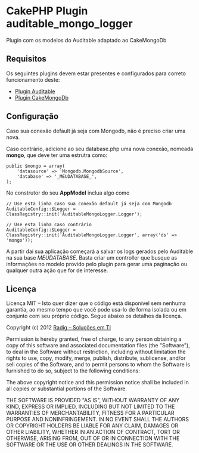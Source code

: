 CakePHP Plugin auditable_mongo_logger
=====================================

Plugin com os modelos do Auditable adaptado ao CakeMongoDb

Requisitos
----------

Os seguintes plugins devem estar presentes e configurados para
correto funcionamento deste:

* [Plugin Auditable](https://github.com/radig/auditable)
* [Plugin CakeMongoDb](https://github.com/ichikaway/cakephp-mongodb)

Configuração
------------

Caso sua conexão default já seja com Mongodb, não é preciso criar uma nova.

Caso contrário, adicione ao seu database.php uma nova conexão, nomeada **mongo**, que
deve ter uma estrutra como:

    public $mongo = array(
        'datasource' => 'Mongodb.MongodbSource',
        'database' => '_MEUDATABASE_',
    );

No construtor do seu **AppModel** inclua algo como

	// Use esta linha caso sua conexão default já seja com Mongodb
    AuditableConfig::$Logger = ClassRegistry::init('AuditableMongoLogger.Logger');

    // Use esta linha caso contrário
    AuditableConfig::$Logger = ClassRegistry::init('AuditableMongoLogger.Logger', array('ds' => 'mongo'));

A partir daí sua aplicação começará a salvar os logs gerados pelo Auditable na sua
base _MEUDATABASE_. Basta criar um controller que busque as informações no modelo
provido pelo plugin para gerar uma paginação ou qualquer outra ação que for de interesse.

Licença
-------

Licença MIT – Isto quer dizer que o código está disponível sem nenhuma garantia, ao mesmo tempo que você pode usa-lo de forma isolada ou em conjunto com seu próprio código.
Segue abaixo os detalhes da licença.

Copyright (c) 2012 [Radig – Soluções em TI](http://radig.com.br)

Permission is hereby granted, free of charge, to any person obtaining a copy of this software and associated documentation files (the "Software"), to deal in the Software without restriction, including without limitation the rights to use, copy, modify, merge, publish, distribute, sublicense, and/or sell copies of the Software, and to permit persons to whom the Software is furnished to do so, subject to the following conditions:

The above copyright notice and this permission notice shall be included in all copies or substantial portions of the Software.

THE SOFTWARE IS PROVIDED "AS IS", WITHOUT WARRANTY OF ANY KIND, EXPRESS OR IMPLIED, INCLUDING BUT NOT LIMITED TO THE WARRANTIES OF MERCHANTABILITY, FITNESS FOR A PARTICULAR PURPOSE AND NONINFRINGEMENT. IN NO EVENT SHALL THE AUTHORS OR COPYRIGHT HOLDERS BE LIABLE FOR ANY CLAIM, DAMAGES OR OTHER LIABILITY, WHETHER IN AN ACTION OF CONTRACT, TORT OR OTHERWISE, ARISING FROM, OUT OF OR IN CONNECTION WITH THE SOFTWARE OR THE USE OR OTHER DEALINGS IN THE SOFTWARE.
